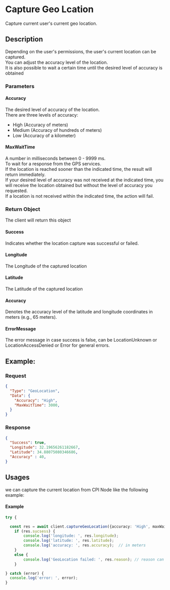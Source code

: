 # Capture Geo Lcation
Capture current user's current geo location.

## Description
Depending on the user's permissions, the user's current location can be captured.\
You can adjust the accuracy level of the location.\
It is also possible to wait a certain time until the desired level of accuracy is obtained

### Parameters


#### Accuracy
The desired level of accuracy of the location.\
There are three levels of accuracy:
* High (Accuracy of meters)
* Medium (Accuracy of hundreds of meters)
* Low (Accuracy of a kilometer)




#### MaxWaitTime
A number in milliseconds between 0 - 9999 ms.\
To wait for a response from the GPS services.\
If the location is reached sooner than the indicated time, the result will return immediately.\
If your desired level of accuracy was not received at the indicated time, you will receive the location obtained but without the level of accuracy you requested.\
If a location is not received within the indicated time, the action will fail.


### Return Object
The client will return this object

#### Success
Indicates whether the location capture was successful or failed.
#### Longitude
The Longitude of the captured location
#### Latitude
The Latitude of the captured location
#### Accuracy
Denotes the accuracy level of the latitude and longitude coordinates in meters (e.g., 65 meters).
 #### ErrorMessage
The error message in case success is false, can be LocationUnknown or LocationAccessDenied or Error for general errors.

## Example:

### Request
```json
{
  "Type": "GeoLocation",
  "Data": {
    "Accuracy": "High",
    "MaxWaitTime": 3000,    
  }
}
```

### Response
```json
{
  "Success": true,
  "Longitude": 32.19656261182667,
  "Latitude": 34.88075080346686,
  "Accuracy" : 40,
}
```

## Usages
we can capture the current location from  CPI Node like the following example:

#### Example 
```typescript
try {

  const res = await client.captureGeoLocation({accuracy: 'High', maxWaitTime: 3000});
    if (res.sucsess) {
        console.log('longitude: ', res.longitude);
        console.log('latitude: ', res.latitude);
        console.log('accuracy: ', res.accuracy);  // in meters
    }
    else {
        console.log('GeoLocation failed: ', res.reason); // reason can be 'LocationUnknown' or 'LocationAccessDenied' 
    } 

} catch (error) {
  console.log('error: ', error);
}
```
